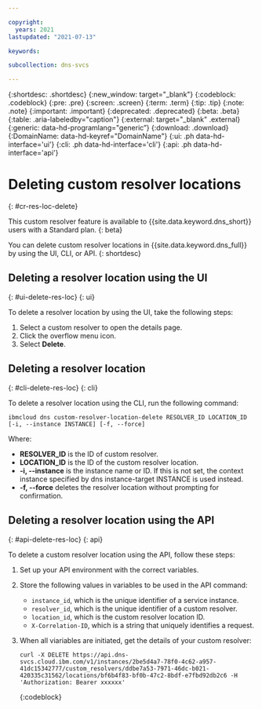 ```yaml
---

copyright:
  years: 2021
lastupdated: "2021-07-13"

keywords:

subcollection: dns-svcs

---
```


{:shortdesc: .shortdesc}
{:new_window: target="_blank"}
{:codeblock: .codeblock}
{:pre: .pre}
{:screen: .screen}
{:term: .term}
{:tip: .tip}
{:note: .note}
{:important: .important}
{:deprecated: .deprecated}
{:beta: .beta}
{:table: .aria-labeledby="caption"}
{:external: target="_blank" .external}
{:generic: data-hd-programlang="generic”}
{:download: .download}
{:DomainName: data-hd-keyref="DomainName"}
{:ui: .ph data-hd-interface='ui'}
{:cli: .ph data-hd-interface='cli'}
{:api: .ph data-hd-interface='api'}

# Deleting custom resolver locations
{: #cr-res-loc-delete}

This custom resolver feature is available to {{site.data.keyword.dns_short}} users with a Standard plan. 
{: beta}

You can delete custom resolver locations in {{site.data.keyword.dns_full}} by using the UI, CLI, or API. 
{: shortdesc}

## Deleting a resolver location using the UI
{: #ui-delete-res-loc}
{: ui}

To delete a resolver location by using the UI, take the following steps:
1. Select a custom resolver to open the details page.
1. Click the overflow menu icon.
1. Select **Delete**.


## Deleting a resolver location
{: #cli-delete-res-loc}
{: cli}

To delete a resolver location using the CLI, run the following command:

`ibmcloud dns custom-resolver-location-delete RESOLVER_ID LOCATION_ID [-i, --instance INSTANCE] [-f, --force]`

Where:

 - **RESOLVER_ID** is the ID of custom resolver.
 - **LOCATION_ID** is the ID of the custom resolver location.
 - **-i, --instance** is the instance name or ID. If this is not set, the context instance specified by dns instance-target INSTANCE is used instead.
 - **-f, --force** deletes the resolver location without prompting for confirmation.


## Deleting a resolver location using the API
{: #api-delete-res-loc}
{: api}

To delete a custom resolver location using the API, follow these steps:

1. Set up your API environment with the correct variables.
1. Store the following values in variables to be used in the API command:
   * `instance_id`, which is the unique identifier of a service instance.
   * `resolver_id`, which is the unique identifier of a custom resolver.
   * `location_id`, which is the custom resolver location ID.
   * `X-Correlation-ID`, which is a string that uniquely identifies a request.
1. When all viariables are initiated, get the details of your custom resolver:

   ```
   curl -X DELETE https://api.dns-svcs.cloud.ibm.com/v1/instances/2be5d4a7-78f0-4c62-a957-41dc15342777/custom_resolvers/ddbe7a53-7971-46dc-b021-420335c31562/locations/bf6b4f83-bf0b-47c2-8bdf-e7fbd92db2c6 -H 'Authorization: Bearer xxxxxx'
   ```
   {:codeblock}
   

